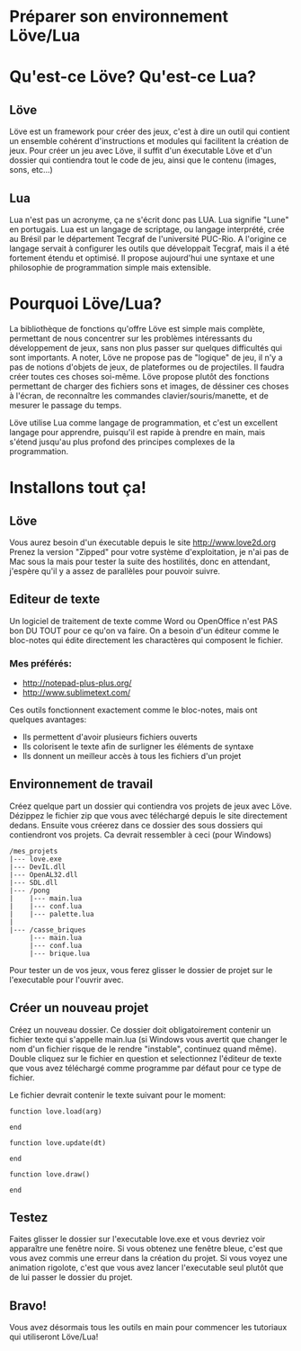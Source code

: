 Préparer son environnement Löve/Lua
===================================

# Qu'est-ce Löve? Qu'est-ce Lua?

## Löve

Löve est un framework pour créer des jeux, c'est à dire un outil qui contient un ensemble cohérent d'instructions et modules qui facilitent la création de jeux.
Pour créer un jeu avec Löve, il suffit d'un éxecutable Löve et d'un dossier qui contiendra tout le code de jeu, ainsi que le contenu (images, sons, etc...)

## Lua

Lua n'est pas un acronyme, ça ne s'écrit donc pas LUA. Lua signifie "Lune" en portugais.
Lua est un langage de scriptage, ou langage interprété, crée au Brésil par le département Tecgraf de l'université PUC-Rio. A l'origine ce langage servait à configurer les outils que développait Tecgraf, mais il a été fortement étendu et optimisé. Il propose aujourd'hui une syntaxe et une philosophie de programmation simple mais extensible.

# Pourquoi Löve/Lua?

La bibliothèque de fonctions qu'offre Löve est simple mais complète, permettant de nous concentrer sur les problèmes intéressants du développement de jeux, sans non plus passer sur quelques difficultés qui sont importants. A noter, Löve ne propose pas de "logique" de jeu, il n'y a pas de notions d'objets de jeux, de plateformes ou de projectiles. Il faudra créer toutes ces choses soi-même. Löve propose plutôt des fonctions permettant de charger des fichiers sons et images, de déssiner ces choses à l'écran, de reconnaître les commandes clavier/souris/manette, et de mesurer le passage du temps.

Löve utilise Lua comme langage de programmation, et c'est un excellent langage pour apprendre, puisqu'il est rapide à prendre en main, mais s'étend jusqu'au plus profond des principes complexes de la programmation.

# Installons tout ça!

## Löve

Vous aurez besoin d'un éxecutable depuis le site http://www.love2d.org
Prenez la version "Zipped" pour votre système d'exploitation, je n'ai pas de Mac sous la mais pour tester la suite des hostilités, donc en attendant, j'espère qu'il y a assez de parallèles pour pouvoir suivre.

## Editeur de texte

Un logiciel de traitement de texte comme Word ou OpenOffice n'est PAS bon DU TOUT pour ce qu'on va faire. On a besoin d'un éditeur comme le bloc-notes qui édite directement les charactères qui composent le fichier.

### Mes préférés:
+ http://notepad-plus-plus.org/
+ http://www.sublimetext.com/

Ces outils fonctionnent exactement comme le bloc-notes, mais ont quelques avantages:
+ Ils permettent d'avoir plusieurs fichiers ouverts
+ Ils colorisent le texte afin de surligner les éléments de syntaxe
+ Ils donnent un meilleur accès à tous les fichiers d'un projet

## Environnement de travail

Créez quelque part un dossier qui contiendra vos projets de jeux avec Löve.
Dézippez le fichier zip que vous avec téléchargé depuis le site directement dedans.
Ensuite vous créerez dans ce dossier des sous dossiers qui contiendront vos projets.
Ca devrait ressembler à ceci (pour Windows)

    /mes_projets
    |--- love.exe
    |--- DevIL.dll
    |--- OpenAL32.dll
    |--- SDL.dll
    |--- /pong
    |    |--- main.lua
    |    |--- conf.lua
    |    |--- palette.lua
    |
    |--- /casse_briques
         |--- main.lua
         |--- conf.lua
         |--- brique.lua


Pour tester un de vos jeux, vous ferez glisser le dossier de projet sur le l'executable pour l'ouvrir avec.

## Créer un nouveau projet

Créez un nouveau dossier.
Ce dossier doit obligatoirement contenir un fichier texte qui s'appelle main.lua (si Windows vous avertit que changer le nom d'un fichier risque de le rendre "instable", continuez quand même). Double cliquez sur le fichier en question et selectionnez l'éditeur de texte que vous avez téléchargé comme programme par défaut pour ce type de fichier.

Le fichier devrait contenir le texte suivant pour le moment:

    function love.load(arg)
    
    end
    
    function love.update(dt)
    
    end
    
    function love.draw()
    
    end
    

## Testez

Faites glisser le dossier sur l'executable love.exe et vous devriez voir apparaître une fenêtre noire. Si vous obtenez une fenêtre bleue, c'est que vous avez commis une erreur dans la création du projet. Si vous voyez une animation rigolote, c'est que vous avez lancer l'executable seul plutôt que de lui passer le dossier du projet.

## Bravo!

Vous avez désormais tous les outils en main pour commencer les tutoriaux qui utiliseront Löve/Lua!
